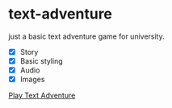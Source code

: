 # text-adventure

just a basic text adventure game for university.

- [x] Story
- [x] Basic styling
- [x] Audio
- [x] Images

[Play Text Adventure](https://ffuszthaler.github.io/BCC_WS21/CSC/text-adventure/)
